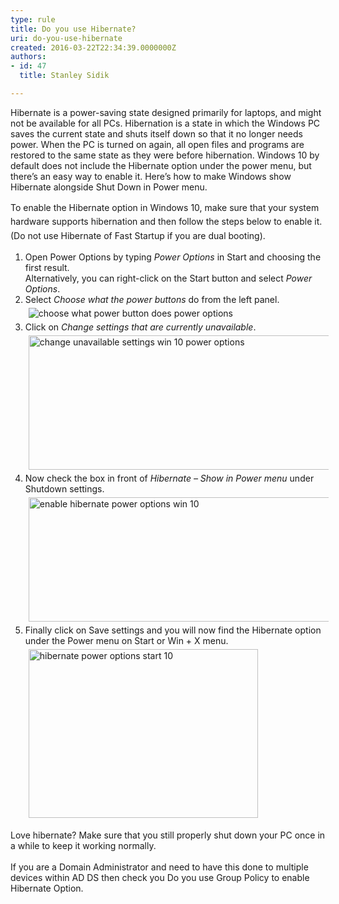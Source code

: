 ```yaml
---
type: rule
title: Do you use Hibernate?
uri: do-you-use-hibernate
created: 2016-03-22T22:34:39.0000000Z
authors:
- id: 47
  title: Stanley Sidik

---
```




<span class='intro'> <p>​Hibernate is a power-saving state designed primarily for laptops, and might not be available for all PCs​​.&#160;Hibernation is a state in which the Win​dows PC saves the current state and shuts itself down so that it no longer needs power. When the PC is turned on again, all open files and programs are restored to the same state as they were before hibernation. Windows 10 by default does not include the Hibernate option under the power menu, but there’s an easy way to enable it. Here’s how to make Windows show Hibernate alongside Shut Down in Power menu.</p><span style="line-height&#58;1.6;">To enable the Hibernate option in </span>Windows 10<span style="line-height&#58;1.6;">, make sure that your system hardware supports hibernation and then follow the steps below to enable it. (Do not use Hibernate of Fast Startup if you are dual booting).</span><ol><li>Open Power Options by typing <em>Power Options</em> in Start and choosing the first result.<br> Alternatively, you can right-click on the Start button and select <em>Power Options</em>.</li><li>Select <em>Choose what the power buttons</em> do from the left panel.<img class="aligncenter size-full wp-image-47199" alt="choose what power button does power options" src="https&#58;//www.techmesto.com/wp-content/uploads/2015/08/choose-what-power-button-does-power-options.png" style="margin&#58;5px;" /></li><li>Click on <em>Change settings that are currently unavailable</em>.<img width="610" class="aligncenter size-full wp-image-47198" alt="change unavailable settings win 10 power options" src="https&#58;//www.techmesto.com/wp-content/uploads/2015/08/change-unavailable-settings-win-10-power-options.png" height="215" style="margin&#58;5px;" /></li><li>Now check the box in front of <em>Hibernate – Show in Power menu</em> under Shutdown settings.<img width="602" class="aligncenter size-full wp-image-47197" alt="enable hibernate power options win 10" src="https&#58;//www.techmesto.com/wp-content/uploads/2015/08/enable-hibernate-power-options-win-10.png" height="199" style="margin&#58;5px;" /></li><li>Finally click on Save settings and you will now find the Hibernate option under the Power menu on Start or Win + X menu.<img width="367" class="aligncenter size-full wp-image-47195" alt="hibernate power options start 10" src="https&#58;//www.techmesto.com/wp-content/uploads/2015/08/hibernate-power-options-star-10.png" height="270" style="margin&#58;5px;" /></li></ol><div class="woo-sc-box  tick   ">Love hibernate? Make sure that you still properly shut down your PC once in a while to keep it working normally.​</div><div class="woo-sc-box  tick   "><br></div><div class="woo-sc-box  tick   ">If you are a Domain Administrator and need to have this done to multiple devices within AD DS then check you Do you use Group Policy to enable Hibernate Option.</div><p><br></p> </span>





